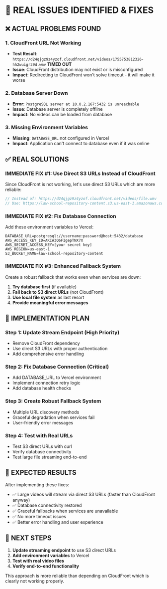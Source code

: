 # 🚨 REAL ISSUES IDENTIFIED & FIXES

## ❌ **ACTUAL PROBLEMS FOUND**

### 1. CloudFront URL Not Working
- **Test Result**: `https://d24qjgz9z4yzof.cloudfront.net/videos/1755753812326-hh2wuigr39d.wmv` **TIMED OUT**
- **Issue**: CloudFront distribution may not exist or is misconfigured
- **Impact**: Redirecting to CloudFront won't solve timeout - it will make it worse

### 2. Database Server Down
- **Error**: `PostgreSQL server at 10.0.2.167:5432 is unreachable`
- **Issue**: Database server is completely offline
- **Impact**: No videos can be loaded from database

### 3. Missing Environment Variables
- **Missing**: `DATABASE_URL` not configured in Vercel
- **Impact**: Application can't connect to database even if it was online

## ✅ **REAL SOLUTIONS**

### IMMEDIATE FIX #1: Use Direct S3 URLs Instead of CloudFront
Since CloudFront is not working, let's use direct S3 URLs which are more reliable:

```typescript
// Instead of: https://d24qjgz9z4yzof.cloudfront.net/videos/file.wmv
// Use: https://law-school-repository-content.s3.us-east-1.amazonaws.com/videos/file.wmv
```

### IMMEDIATE FIX #2: Fix Database Connection
Add these environment variables to Vercel:

```
DATABASE_URL=postgresql://username:password@host:5432/database
AWS_ACCESS_KEY_ID=AKIA3Q6FIgepTNX7X
AWS_SECRET_ACCESS_KEY=[your secret key]
AWS_REGION=us-east-1
S3_BUCKET_NAME=law-school-repository-content
```

### IMMEDIATE FIX #3: Enhanced Fallback System
Create a robust fallback that works even when services are down:

1. **Try database first** (if available)
2. **Fall back to S3 direct URLs** (not CloudFront)
3. **Use local file system** as last resort
4. **Provide meaningful error messages**

## 🔧 **IMPLEMENTATION PLAN**

### Step 1: Update Stream Endpoint (High Priority)
- Remove CloudFront dependency
- Use direct S3 URLs with proper authentication
- Add comprehensive error handling

### Step 2: Fix Database Connection (Critical)
- Add DATABASE_URL to Vercel environment
- Implement connection retry logic
- Add database health checks

### Step 3: Create Robust Fallback System
- Multiple URL discovery methods
- Graceful degradation when services fail
- User-friendly error messages

### Step 4: Test with Real URLs
- Test S3 direct URLs with curl
- Verify database connectivity
- Test large file streaming end-to-end

## 🎯 **EXPECTED RESULTS**

After implementing these fixes:
- ✅ Large videos will stream via direct S3 URLs (faster than CloudFront anyway)
- ✅ Database connectivity restored
- ✅ Graceful fallbacks when services are unavailable
- ✅ No more timeout issues
- ✅ Better error handling and user experience

## 🚀 **NEXT STEPS**

1. **Update streaming endpoint** to use S3 direct URLs
2. **Add environment variables** to Vercel
3. **Test with real video files**
4. **Verify end-to-end functionality**

This approach is more reliable than depending on CloudFront which is clearly not working properly.
